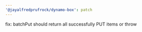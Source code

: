 ```yaml
---
'@jayalfredprufrock/dynamo-box': patch
---
```


fix: batchPut should return all successfully PUT items or throw
